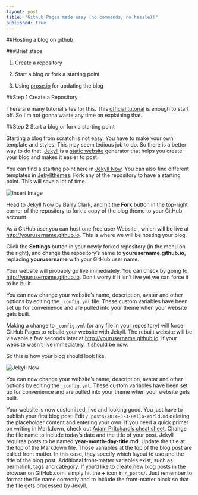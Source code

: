```yaml
---
layout: post
title: "Github Pages made easy (no commands, no hassle)!"
published: true
---
```


##Hosting a blog on github

###Brief steps
1. Create a repository

2. Start a blog or fork a starting point

3. Using [prose.io](http://prose.io) for updating the blog


##Step 1 Create a Repository

There are many tutorial sites for this. This [official tutorial](https://help.github.com/articles/create-a-repo/) is enough to start off. So I'm not gonna waste any time on explaining that. 

##Step 2 Start a blog or fork a starting point

Starting a blog from scratch is not easy. You have to make your own template and styles. This may seem tedious job to do. So there is a better way to do that. [Jekyll](http://jekyllrb.com) is a [static website](http://en.wikipedia.org/wiki/Static_web_page) generator that helps you create your blog and makes it easier to post. 


You can find a starting point here in [Jekyll Now](https://github.com/barryclark/jekyll-now). You can also find different templates in [Jekyllthemes](http://jekyllthemes.org). Fork any of the repository to have a starting point. This will save a lot of time.


<img src="https://www.smashingmagazine.com/wp-content/uploads/2014/07/step1.gif" alt="Insert Image">


Head to [Jekyll Now](https://github.com/barryclark/jekyll-now) by Barry Clark, and hit the <b>Fork</b> button in the top-right corner of the repository to fork a copy of the blog theme to your GitHub account.

As a GitHub user,you can host one free <b>user</b> Website , which will be live at http://yourusername.github.io. This is where we will be hosting your blog.

Click the <b>Settings</b> button in your newly forked repository (in the menu on the right), and change the repository’s name to <b>yourusername.github.io</b>, replacing <b>yourusername</b> with your GitHub user name.

Your website will probably go live immediately. You can check by going to http://yourusername.github.io. Don’t worry if it isn’t live yet we can force it to be built.

You can now change your website’s name, description, avatar and other options by editing the <code>_config.yml</code> file. These custom variables have been set up for convenience and are pulled into your theme when your website gets built.

Making a change to <code>_config.yml</code> (or any file in your repository) will force GitHub Pages to rebuild your website with Jekyll. The rebuilt website will be viewable a few seconds later at http://yourusername.github.io. If your website wasn’t live immediately, it should be now.

So this is how your blog should look like.


![Jekyll Now](https://www.smashingmagazine.com/wp-content/uploads/2014/07/jekyll-now-theme-large-opt.jpg)


You can now change your website’s name, description, avatar and other options by editing the <code>_config.yml</code>. These custom variables have been set up for convenience and are pulled into your theme when your website gets built.


Your website is now customized, live and looking good. You just have to publish your first blog post:
Edit  <code>/_posts/2014-3-3-Hello-World.md</code> deleting the placeholder content and entering your own. If you need a quick primer on writing in Markdown, check out [Adam Pritchard’s cheat sheet](https://github.com/adam-p/markdown-here/wiki/Markdown-Cheatsheet).
Change the file name to include today’s date and the title of your post. Jekyll requires posts to be named <b>year-month-day-title.md</b>.
Update the title at the top of the Markdown file. Those variables at the top of the blog post are called front matter. In this case, they specify which layout to use and the title of the blog post. Additional front-matter variables exist, such as permalink, tags and category.
If you’d like to create new blog posts in the browser on GitHub.com, simply hit the <b>+</b> icon in <code>/_posts/</code>. Just remember to format the file name correctly and to include the front-matter block so that the file gets processed by Jekyll.
